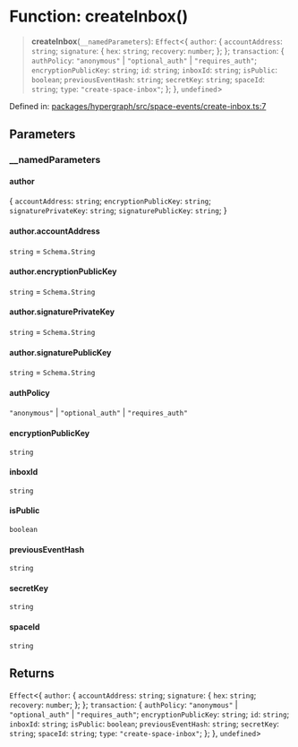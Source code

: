 # Function: createInbox()

> **createInbox**(`__namedParameters`): `Effect`\<\{ `author`: \{ `accountAddress`: `string`; `signature`: \{ `hex`: `string`; `recovery`: `number`; \}; \}; `transaction`: \{ `authPolicy`: `"anonymous"` \| `"optional_auth"` \| `"requires_auth"`; `encryptionPublicKey`: `string`; `id`: `string`; `inboxId`: `string`; `isPublic`: `boolean`; `previousEventHash`: `string`; `secretKey`: `string`; `spaceId`: `string`; `type`: `"create-space-inbox"`; \}; \}, `undefined`\>

Defined in: [packages/hypergraph/src/space-events/create-inbox.ts:7](https://github.com/hashirpm/hypergraph/blob/ab4ea1cdb9430798142e0d735aac9d31c2cf0ae0/packages/hypergraph/src/space-events/create-inbox.ts#L7)

## Parameters

### \_\_namedParameters

#### author

\{ `accountAddress`: `string`; `encryptionPublicKey`: `string`; `signaturePrivateKey`: `string`; `signaturePublicKey`: `string`; \}

#### author.accountAddress

`string` = `Schema.String`

#### author.encryptionPublicKey

`string` = `Schema.String`

#### author.signaturePrivateKey

`string` = `Schema.String`

#### author.signaturePublicKey

`string` = `Schema.String`

#### authPolicy

`"anonymous"` \| `"optional_auth"` \| `"requires_auth"`

#### encryptionPublicKey

`string`

#### inboxId

`string`

#### isPublic

`boolean`

#### previousEventHash

`string`

#### secretKey

`string`

#### spaceId

`string`

## Returns

`Effect`\<\{ `author`: \{ `accountAddress`: `string`; `signature`: \{ `hex`: `string`; `recovery`: `number`; \}; \}; `transaction`: \{ `authPolicy`: `"anonymous"` \| `"optional_auth"` \| `"requires_auth"`; `encryptionPublicKey`: `string`; `id`: `string`; `inboxId`: `string`; `isPublic`: `boolean`; `previousEventHash`: `string`; `secretKey`: `string`; `spaceId`: `string`; `type`: `"create-space-inbox"`; \}; \}, `undefined`\>
